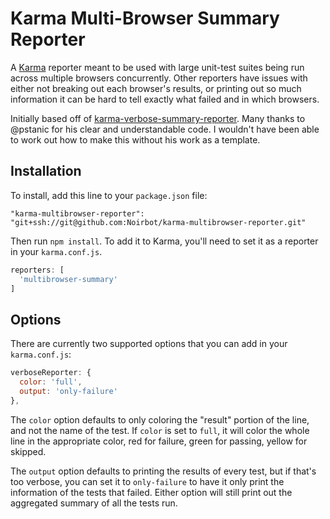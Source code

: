 Karma Multi-Browser Summary Reporter
====================================

A [Karma](https://github.com/karma-runner/karma) reporter meant to be used with large unit-test suites being run across multiple browsers concurrently. Other reporters have issues with either not breaking out each browser's results, or printing out so much information it can be hard to tell exactly what failed and in which browsers.

Initially based off of [karma-verbose-summary-reporter](https://github.com/pstanic/karma-verbose-summary-reporter). Many thanks to @pstanic for his clear and understandable code. I wouldn't have been able to work out how to make this without his work as a template.

## Installation

To install, add this line to your `package.json` file:

```
"karma-multibrowser-reporter": "git+ssh://git@github.com:Noirbot/karma-multibrowser-reporter.git"
```

Then run `npm install`. To add it to Karma, you'll need to set it as a reporter in your `karma.conf.js`.

```javascript
reporters: [
  'multibrowser-summary'
]
```

## Options

There are currently two supported options that you can add in your `karma.conf.js`:

```javascript
verboseReporter: {
  color: 'full',
  output: 'only-failure'
},
```

The `color` option defaults to only coloring the "result" portion of the line, and not the name of the test. If `color` is set to `full`, it will color the whole line in the appropriate color, red for failure, green for passing, yellow for skipped.

The `output` option defaults to printing the results of every test, but if that's too verbose, you can set it to `only-failure` to have it only print the information of the tests that failed. Either option will still print out the aggregated summary of all the tests run.

